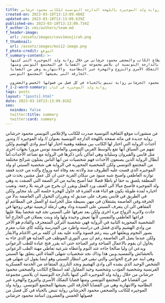 ```yaml
---
title: صدور رواية ولد الموجيره باللهجة الدارجة التونسية للكاتب محمود حرشاني
created-on: 2023-03-18T13:13:09.480Z
updated-on: 2023-03-18T13:13:09.639Z
published-on: 2023-03-18T13:13:09.734Z
f_author-2: cms/authors/team.md
f_header-image:
  url: /assets/images/couv1moujirah.png
f_thumbnail:
  url: /assets/images/moi12-image.png
f_photo-credit: الموقع
f_summary-content: >-
  لقد استطاع الكاتب والصحفي محمود حرشاني من خلال رواية ولد الموجيره التي كتبها
  بالدارجة التونسية ان يلامس مجموعة من القضايا في المجتمع التونسي ومنها
  قضايا  التفكك الأسري والنزوح والهجرة غير النظامية  والانتهازية وهي من القضايا
  الحارقة التي يعيشها المجتمع التونسي.

  رواية ولد الموجيره للكاتب والصحفي محمود الحرشاني رواية تنبض بالحياة في كل فصل من فصولها الخمس والعشرون
f_1-2-word-summary: رواية ولد الموجيره في كتاب
tags: posts
layout: "[posts].html"
date: 2023-03-18T13:13:09.816Z
seo:
  noindex: false
  twitter:title: summary
  twitter:card: summary
---
```

عن منشورات موقع الثقافية التونسية صدرت للكاتب والإعلامي التونسي محمود حرشاني رواية جديدة في مائة صفحة باللهجة الدارجة التونسية بعنوان // ولد الموجيره // وتدور أحداث الرواية التي اختار لها الكاتب بين منطقة  وهمية اختار لها اسم وادي الهشيم ولكن تفهم من السياق أنها تقع بالوسط الغربي التونسي والعاصمة تونس مرورا بجهات اخرى مثل قابس والقيروان وسليانة وهي اماكن يأتي ذكرها في الرواية مع تصاعد الأحداث.أما أبطال الرواية الذين يصنعون الأحداث فهم شخصيات من ايها الناس يمثلون شرائح مختلفة من المجتمع التونسي ولكن الشخصية المحورية في الرواية هي شخصية السبتي او ولد الموجيره الذي قست عليه الظروف منذ ولادته بعد وفاة أمه وزواج والده من جديد ففقد توازنه العاطفي واصبح شبه منبوذ من سكان القرية حتى ان كل عمل مشين يحدث في المنطقة  يلصق به حقا او باطلا فضلا عما أصبح يعانيه من اثر الصفة التي الصقت به وهي ولد الموجيره فأصبح ميالا الى العنف ورد الفعل ويقرر أن يخرج من قريته بلا رجعة. وتغيب اخباره لمدة طويلة يكون هو اثناء هذه الفترة  قد حاول الهجرة خلسة الى بلد مجاور ولكن في الطريق في قابس يتعرف على صديق له ويقرران التحول الى العاصمة بدلا من الحرقة.وفي العاصمة يشتغلان في مهن بسيطة مثل الحراسة او العمل في المطاعم او المقاهي الى ان يتعرف السبتي على السيدة وداد وهي ارملة أربعينية  توفي زوجها في حادث ولاتريد الزواج مرة اخرى ولكن بعد تعرفها على السبتي تجد فيه شخصا يملا  عليها فراغها العاطفي والنفسي  لأنها تعيش وحيدة ولها ولد وبنت يعملان في الخارج أما الشخصية المحورية الثانية في الرواية فهي شخصية التركي  المتعجرف والقادم هو الآخر من وادي الهشيم والذي فشل في دراسته واطرد من المدرسة ولكنه كاي شاب  مغرم بصور النجوم ويعلقها في بيته رغم قسوة والده عليه بعد أن كلفه برعي الاغنام والابقار ولكن عندما يصل الى العاصمة رغم ان سي النوري الموظف في العدلية هو الذي جاء به يحاول ان يقوم بالاعمال المباحة وغير المباحة حتى انه يقرر فتح عيادة للطب الرعواني ويدعي ان وليا صالحا جاءه عند النوم وأعطاه  شرعية تعاطي مهنة الطب الرعواني بالحشائش والتمسيد.وبين هذا وذاك نجد شخصيات شهلى الفتاة التي يتعلق بها السبتي وهي ابنة عم فرج الحوانتي والتي تبقى في انتظار السبتي   وهو ايضا يقول ان شهلى هي الشخص الوحيد الذي يشده الى وادي الهشيم ونجد التارزي المتقاعد من الخدمة العسكرية الفرنسية  وشخصية المؤدب وشخصية وحيد المقاول لقد استطاع الكاتب والصحفي محمود حرشاني من خلال رواية ولد الموجيره التي كتبها بالدارجة التونسية ان يلامس مجموعة من القضايا في المجتمع التونسي ومنها قضايا  التفكك الأسري والنزوح والهجرة غير النظامية  والانتهازية وهي من القضايا الحارقة التي يعيشها المجتمع التونسي. رواية ولد الموجيره للكاتب والصحفي محمود الحرشاني رواية تنبض بالحياة في كل فصل من فصولها الخمس والعشرون اسامة محمود حرشاني